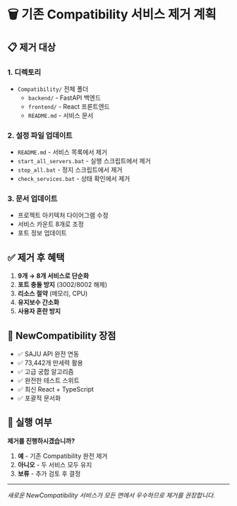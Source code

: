 # 🗑️ 기존 Compatibility 서비스 제거 계획

## 📋 제거 대상

### 1. 디렉토리

- `Compatibility/` 전체 폴더
  - `backend/` - FastAPI 백엔드
  - `frontend/` - React 프론트엔드
  - `README.md` - 서비스 문서

### 2. 설정 파일 업데이트

- `README.md` - 서비스 목록에서 제거
- `start_all_servers.bat` - 실행 스크립트에서 제거
- `stop_all.bat` - 정지 스크립트에서 제거
- `check_services.bat` - 상태 확인에서 제거

### 3. 문서 업데이트

- 프로젝트 아키텍처 다이어그램 수정
- 서비스 카운트 8개로 조정
- 포트 정보 업데이트

## ✅ 제거 후 혜택

1. **9개 → 8개 서비스로 단순화**
2. **포트 충돌 방지** (3002/8002 해제)
3. **리소스 절약** (메모리, CPU)
4. **유지보수 간소화**
5. **사용자 혼란 방지**

## 🎯 NewCompatibility 장점

- ✅ SAJU API 완전 연동
- ✅ 73,442개 만세력 활용
- ✅ 고급 궁합 알고리즘
- ✅ 완전한 테스트 스위트
- ✅ 최신 React + TypeScript
- ✅ 포괄적 문서화

## 🚀 실행 여부

**제거를 진행하시겠습니까?**

1. **예** - 기존 Compatibility 완전 제거
2. **아니오** - 두 서비스 모두 유지
3. **보류** - 추가 검토 후 결정

---

_새로운 NewCompatibility 서비스가 모든 면에서 우수하므로 제거를 권장합니다._

